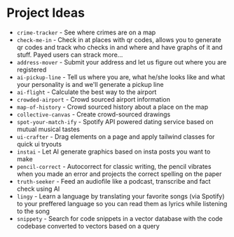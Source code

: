 # Project Ideas
- `crime-tracker` - See where crimes are on a map
- `check-me-in` - Check in at places with qr codes, allows you to generate qr codes and track who checks in and where and have graphs of it and stuff. Payed users can strack more...
- `address-mover` - Submit your address and let us figure out where you are registered
- `ai-pickup-line` - Tell us where you are, what he/she looks like and what your personality is and we'll generate a pickup line
- `ai-flight` - Calculate the best way to the airport
- `crowded-airport` - Crowd sourced airport information
- `map-of-history` - Crowd sourced history about a place on the map
- `collective-canvas` - Create crowd-sourced drawings
- `spot-your-match-ify` - Spotify API powered dating service based on mutual musical tastes
- `ui-crafter` - Drag elements on a page and apply tailwind classes for quick ui tryouts
- `instai` - Let AI generate graphics based on insta posts you want to make
- `pencil-correct` - Autocorrect for classic writing, the pencil vibrates when you made an error and projects the correct spelling on the paper
- `truth-seeker` -  Feed an audiofile like a podcast, transcribe and fact check using AI
- `lingy` - Learn a language by translating your favorite songs (via Spotify) to your preffered language so you can read them as lyrics while listening to the song
- `snippety` - Search for code snippets in a vector database with the code codebase converted to vectors based on a query 
